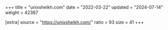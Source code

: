 +++
title = "unixsheikh.com"
date = "2022-03-22"
updated = "2024-07-14"
weight = 42387

[extra]
source = "https://unixsheikh.com/"
ratio = 93
size = 41
+++
